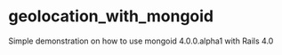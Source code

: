 geolocation_with_mongoid
========================

Simple demonstration on how to use mongoid 4.0.0.alpha1 with Rails 4.0
